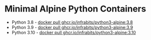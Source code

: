 # Minimal Alpine Python Containers

* Python 3.8 - [docker pull ghcr.io/infrabits/python3-alpine:3.8](ghcr.io/infrabits/python3-alpine:3.8)
* Python 3.9 - [docker pull ghcr.io/infrabits/python3-alpine:3.9](ghcr.io/infrabits/python3-alpine:3.9)
* Python 3.10 - [docker pull ghcr.io/infrabits/python3-alpine:3.10](ghcr.io/infrabits/python3-alpine:3.10)

